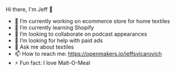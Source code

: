 Hi there, I'm Jeff 👋

- 🔭 I’m currently working on ecommerce store for home textiles
- 🌱 I’m currently learning Shopify
- 👯 I’m looking to collaborate on podcast appearances
- 🤔 I’m looking for help with paid ads
- 💬 Ask me about textiles
- 📫 How to reach me: https://openmakers.io/jeffsvicarovich
- ⚡ Fun fact: I love Malt-O-Meal 
